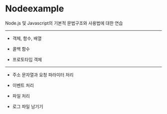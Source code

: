 # Nodeexample

Node.js 및 Javascript의 기본적 문법구조와 사용법에 대한 연습

-----------------------------------------

- 객체, 함수, 배열   

- 콜백 함수   

- 프로토타입 객체   

-------------------------------------------

- 주소 문자열과 요청 파라미터 처리   

- 이벤트 처리   

- 파일 처리

- 로그 파일 남기기
